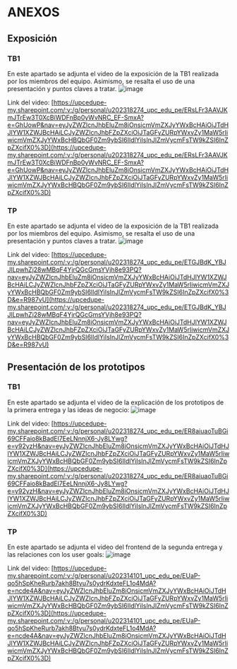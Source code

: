 # ANEXOS
## Exposición
### TB1
En este apartado se adjunta el video de la exposición de la TB1 realizada por los miembros del equipo. Asimismo, se resalta el uso de una presentación y puntos claves a tratar.
![image](https://github.com/user-attachments/assets/2289efd7-1651-4987-80ce-7a067c9b5681)

Link del video: [https://upcedupe-my.sharepoint.com/:v:/g/personal/u202318274_upc_edu_pe/ERsLFr3AAVJKmJTrEw3T0XcBiWDFnBp0yWvNRC_EF-SmxA?e=GhUowP&nav=eyJyZWZlcnJhbEluZm8iOnsicmVmZXJyYWxBcHAiOiJTdHJlYW1XZWJBcHAiLCJyZWZlcnJhbFZpZXciOiJTaGFyZURpYWxvZy1MaW5rIiwicmVmZXJyYWxBcHBQbGF0Zm9ybSI6IldlYiIsInJlZmVycmFsTW9kZSI6InZpZXcifX0%3D](https://upcedupe-my.sharepoint.com/:v:/g/personal/u202318274_upc_edu_pe/ERsLFr3AAVJKmJTrEw3T0XcBiWDFnBp0yWvNRC_EF-SmxA?e=GhUowP&nav=eyJyZWZlcnJhbEluZm8iOnsicmVmZXJyYWxBcHAiOiJTdHJlYW1XZWJBcHAiLCJyZWZlcnJhbFZpZXciOiJTaGFyZURpYWxvZy1MaW5rIiwicmVmZXJyYWxBcHBQbGF0Zm9ybSI6IldlYiIsInJlZmVycmFsTW9kZSI6InZpZXcifX0%3D)

### TP
En este apartado se adjunta el video de la exposición de la TB1 realizada por los miembros del equipo. Asimismo, se resalta el uso de una presentación y puntos claves a tratar.
![image](https://github.com/user-attachments/assets/b3a5debf-7d62-49b0-a0a8-51186536534d)

Link del video: [https://upcedupe-my.sharepoint.com/:v:/g/personal/u202318274_upc_edu_pe/ETGJBdK_YBJJlLpwhZj28wMBqF4YjrQGcGmsYVjh8e93PQ?nav=eyJyZWZlcnJhbEluZm8iOnsicmVmZXJyYWxBcHAiOiJTdHJlYW1XZWJBcHAiLCJyZWZlcnJhbFZpZXciOiJTaGFyZURpYWxvZy1MaW5rIiwicmVmZXJyYWxBcHBQbGF0Zm9ybSI6IldlYiIsInJlZmVycmFsTW9kZSI6InZpZXcifX0%3D&e=R987vU](https://upcedupe-my.sharepoint.com/:v:/g/personal/u202318274_upc_edu_pe/ETGJBdK_YBJJlLpwhZj28wMBqF4YjrQGcGmsYVjh8e93PQ?nav=eyJyZWZlcnJhbEluZm8iOnsicmVmZXJyYWxBcHAiOiJTdHJlYW1XZWJBcHAiLCJyZWZlcnJhbFZpZXciOiJTaGFyZURpYWxvZy1MaW5rIiwicmVmZXJyYWxBcHBQbGF0Zm9ybSI6IldlYiIsInJlZmVycmFsTW9kZSI6InZpZXcifX0%3D&e=R987vU)



## Presentación de los prototipos
### TB1
En este apartado se adjunta el video de la explicación de los prototipos de la primera entrega y las ideas de negocio:
![image](https://github.com/user-attachments/assets/8b5104e2-ceba-4254-a946-c9f870f14e65)

Link del video: [https://upcedupe-my.sharepoint.com/:v:/g/personal/u202318274_upc_edu_pe/ER8aiuaoTuBGi69CFFaio8kBadEl7EeLNnnjX6-Jy8LYwg?e=y92yzH&nav=eyJyZWZlcnJhbEluZm8iOnsicmVmZXJyYWxBcHAiOiJTdHJlYW1XZWJBcHAiLCJyZWZlcnJhbFZpZXciOiJTaGFyZURpYWxvZy1MaW5rIiwicmVmZXJyYWxBcHBQbGF0Zm9ybSI6IldlYiIsInJlZmVycmFsTW9kZSI6InZpZXcifX0%3D](https://upcedupe-my.sharepoint.com/:v:/g/personal/u202318274_upc_edu_pe/ER8aiuaoTuBGi69CFFaio8kBadEl7EeLNnnjX6-Jy8LYwg?e=y92yzH&nav=eyJyZWZlcnJhbEluZm8iOnsicmVmZXJyYWxBcHAiOiJTdHJlYW1XZWJBcHAiLCJyZWZlcnJhbFZpZXciOiJTaGFyZURpYWxvZy1MaW5rIiwicmVmZXJyYWxBcHBQbGF0Zm9ybSI6IldlYiIsInJlZmVycmFsTW9kZSI6InZpZXcifX0%3D)

### TP
En este apartado se adjunta el video del frontend de la segunda entrega y las relaciones con los user goals:
![image](https://github.com/user-attachments/assets/a73962c7-7468-4e53-85ed-574259c3381a)

Link del video: [https://upcedupe-my.sharepoint.com/:v:/g/personal/u202314101_upc_edu_pe/EUaP-qo5hSpKheRurb7akh8Btyu7s0ydrKdxteFL1o4MdA?e=ncde4A&nav=eyJyZWZlcnJhbEluZm8iOnsicmVmZXJyYWxBcHAiOiJTdHJlYW1XZWJBcHAiLCJyZWZlcnJhbFZpZXciOiJTaGFyZURpYWxvZy1MaW5rIiwicmVmZXJyYWxBcHBQbGF0Zm9ybSI6IldlYiIsInJlZmVycmFsTW9kZSI6InZpZXcifX0%3D](https://upcedupe-my.sharepoint.com/:v:/g/personal/u202314101_upc_edu_pe/EUaP-qo5hSpKheRurb7akh8Btyu7s0ydrKdxteFL1o4MdA?e=ncde4A&nav=eyJyZWZlcnJhbEluZm8iOnsicmVmZXJyYWxBcHAiOiJTdHJlYW1XZWJBcHAiLCJyZWZlcnJhbFZpZXciOiJTaGFyZURpYWxvZy1MaW5rIiwicmVmZXJyYWxBcHBQbGF0Zm9ybSI6IldlYiIsInJlZmVycmFsTW9kZSI6InZpZXcifX0%3D)
